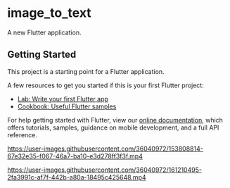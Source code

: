 # image_to_text

A new Flutter application.

## Getting Started

This project is a starting point for a Flutter application.

A few resources to get you started if this is your first Flutter project:

- [Lab: Write your first Flutter app](https://flutter.dev/docs/get-started/codelab)
- [Cookbook: Useful Flutter samples](https://flutter.dev/docs/cookbook)

For help getting started with Flutter, view our
[online documentation](https://flutter.dev/docs), which offers tutorials,
samples, guidance on mobile development, and a full API reference.


https://user-images.githubusercontent.com/36040972/153808814-67e32e35-f067-46a7-ba10-e3d278ff3f3f.mp4



https://user-images.githubusercontent.com/36040972/161210495-2fa3991c-af7f-442b-a80a-18495c425648.mp4

